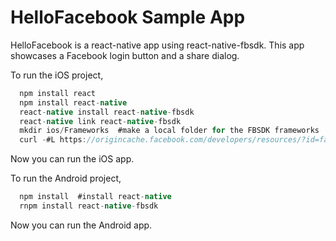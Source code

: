 # HelloFacebook Sample App
HelloFacebook is a react-native app using react-native-fbsdk.
This app showcases a Facebook login button and a share dialog.

To run the iOS project,
```java
  npm install react
  npm install react-native
  react-native install react-native-fbsdk
  react-native link react-native-fbsdk
  mkdir ios/Frameworks  #make a local folder for the FBSDK frameworks
  curl -#L https://origincache.facebook.com/developers/resources/?id=facebook-ios-sdk-current.zip | bsdtar -xf- -C ./ios/Frameworks; #download the FBSDK
```
Now you can run the iOS app.

To run the Android project,
```java
  npm install  #install react-native
  rnpm install react-native-fbsdk
```
Now you can run the Android app.
